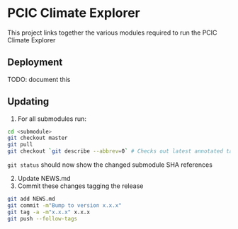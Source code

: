 # PCIC Climate Explorer

This project links together the various modules required to run the PCIC Climate Explorer

## Deployment

TODO: document this

## Updating

1. For all submodules run:

  ```bash
cd <submodule>
git checkout master
git pull
git checkout `git describe --abbrev=0` # Checks out latest annotated tag
  ```

`git status` should now show the changed submodule SHA references

2. Update NEWS.md
3. Commit these changes tagging the release

  ```bash
git add NEWS.md
git commit -m"Bump to version x.x.x"
git tag -a -m"x.x.x" x.x.x
git push --follow-tags
  ```